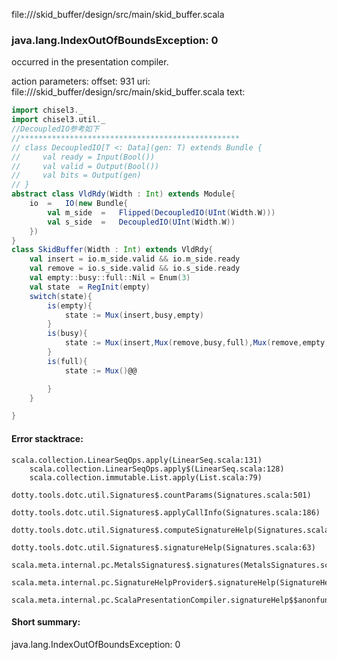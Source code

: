 file://<WORKSPACE>/skid_buffer/design/src/main/skid_buffer.scala
### java.lang.IndexOutOfBoundsException: 0

occurred in the presentation compiler.

action parameters:
offset: 931
uri: file://<WORKSPACE>/skid_buffer/design/src/main/skid_buffer.scala
text:
```scala
import chisel3._
import chisel3.util._
//DecoupledIO参考如下
//*************************************************
// class DecoupledIO[T <: Data](gen: T) extends Bundle {
//     val ready = Input(Bool())
//     val valid = Output(Bool())
//     val bits = Output(gen)
// }
abstract class VldRdy(Width : Int) extends Module{
    io  =   IO(new Bundle{
        val m_side  =   Flipped(DecoupledIO(UInt(Width.W)))
        val s_side  =   DecoupledIO(UInt(Width.W))
    })
}
class SkidBuffer(Width : Int) extends VldRdy{
    val insert = io.m_side.valid && io.m_side.ready
    val remove = io.s_side.valid && io.s_side.ready
    val empty::busy::full::Nil = Enum(3)
    val state  = RegInit(empty)
    switch(state){
        is(empty){
            state := Mux(insert,busy,empty)
        }
        is(busy){
            state := Mux(insert,Mux(remove,busy,full),Mux(remove,empty,busy))
        }
        is(full){
            state := Mux()@@

        }
    }

}
```



#### Error stacktrace:

```
scala.collection.LinearSeqOps.apply(LinearSeq.scala:131)
	scala.collection.LinearSeqOps.apply$(LinearSeq.scala:128)
	scala.collection.immutable.List.apply(List.scala:79)
	dotty.tools.dotc.util.Signatures$.countParams(Signatures.scala:501)
	dotty.tools.dotc.util.Signatures$.applyCallInfo(Signatures.scala:186)
	dotty.tools.dotc.util.Signatures$.computeSignatureHelp(Signatures.scala:94)
	dotty.tools.dotc.util.Signatures$.signatureHelp(Signatures.scala:63)
	scala.meta.internal.pc.MetalsSignatures$.signatures(MetalsSignatures.scala:17)
	scala.meta.internal.pc.SignatureHelpProvider$.signatureHelp(SignatureHelpProvider.scala:51)
	scala.meta.internal.pc.ScalaPresentationCompiler.signatureHelp$$anonfun$1(ScalaPresentationCompiler.scala:388)
```
#### Short summary: 

java.lang.IndexOutOfBoundsException: 0